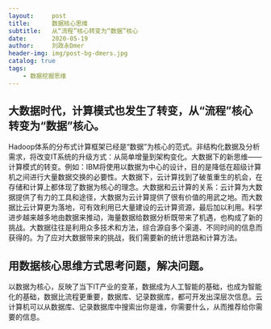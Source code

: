 ```yaml
---
layout:     post
title:      数据核心思维
subtitle:   从“流程”核心转变为“数据”核心
date:       2020-05-19
author:     刘政永Dmer
header-img: img/post-bg-dmers.jpg
catalog: true
tags:
    - 数据挖掘思维
---
```


## 大数据时代，计算模式也发生了转变，从“流程”核心转变为“数据”核心。
Hadoop体系的分布式计算框架已经是“数据”为核心的范式。非结构化数据及分析需求，将改变IT系统的升级方式：从简单增量到架构变化。大数据下的新思维——计算模式的转变。例如：IBM将使用以数据为中心的设计，目的是降低在超级计算机之间进行大量数据交换的必要性。大数据下，云计算找到了破茧重生的机会，在存储和计算上都体现了数据为核心的理念。大数据和云计算的关系：云计算为大数据提供了有力的工具和途径，大数据为云计算提供了很有价值的用武之地。而大数据比云计算更为落地，可有效利用已大量建设的云计算资源，最后加以利用。科学进步越来越多地由数据来推动，海量数据给数据分析既带来了机遇，也构成了新的挑战。大数据往往是利用众多技术和方法，综合源自多个渠道、不同时间的信息而获得的。为了应对大数据带来的挑战，我们需要新的统计思路和计算方法。
## 用数据核心思维方式思考问题，解决问题。
以数据为核心，反映了当下IT产业的变革，数据成为人工智能的基础，也成为智能化的基础，数据比流程更重要，数据库、记录数据库，都可开发出深层次信息。云计算机可以从数据库、记录数据库中搜索出你是谁，你需要什么，从而推荐给你需要的信息。
